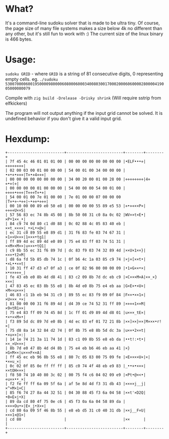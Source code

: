 # What?
It's a command-line sudoku solver that is made to be ultra tiny. Of course, the page size of many file systems makes a size below 4k no different than any other, but it's still fun to work with :)
The current size of the linux binary is 466 bytes.

# Usage:
`sudoku GRID` - where `GRID` is a string of 81 consecutive digits, 0 representing empty cells.
eg. `./sudoku 530070000600195000098000060800060003400803001700020006060000280000419005000080079`

Compile with `zig build -Drelease -Drisky shrink`
(Will require sstrip from elfkickers)

The program will not output anything if the input grid cannot be solved. It is undefined behavior if you don't give it a valid input grid.

# Hexdump:
```
+-------------------------+-------------------------+--------+--------+
| 7f 45 4c 46 01 01 01 00 | 00 00 00 00 00 00 00 00 |•ELF•••⋄|⋄⋄⋄⋄⋄⋄⋄⋄|
| 02 00 03 00 01 00 00 00 | 54 00 01 00 34 00 00 00 |•⋄•⋄•⋄⋄⋄|T⋄•⋄4⋄⋄⋄|
| 00 00 00 00 00 00 00 00 | 34 00 20 00 01 00 28 00 |⋄⋄⋄⋄⋄⋄⋄⋄|4⋄ ⋄•⋄(⋄|
| 00 00 00 00 01 00 00 00 | 54 00 00 00 54 00 01 00 |⋄⋄⋄⋄•⋄⋄⋄|T⋄⋄⋄T⋄•⋄|
| 54 00 01 00 7e 01 00 00 | 7e 01 00 00 07 00 00 00 |T⋄•⋄~•⋄⋄|~•⋄⋄•⋄⋄⋄|
| 00 10 00 00 89 e0 50 e8 | 00 00 00 00 55 89 e5 53 |⋄•⋄⋄××P×|⋄⋄⋄⋄U××S|
| 57 56 83 ec 74 8b 45 08 | 8b 50 08 31 c0 8a 0c 02 |WV××t×E•|×P•1××_•|
| 84 c9 74 0d 80 c1 d0 88 | 0c 02 88 4c 05 83 40 eb |××t_××××|_•×L•×@×|
| ec 31 c0 89 55 e8 89 d1 | 31 f6 83 fe 03 74 67 31 |×1××U×××|1×××•tg1|
| ff 89 4d ec 89 4d e0 89 | 75 e4 83 ff 03 74 51 31 |××M××M××|u×××•tQ1|
| c9 8b 55 ec 31 f6 89 7d | dc 83 f9 03 74 32 89 4d |××U×1××}|×××•t2×M|
| d8 6a fd 5b 85 db 74 1c | 0f b6 4c 1a 03 85 c9 74 |×j×[××t•|•×L••××t|
| 10 31 ff 47 d3 e7 0f a3 | ce 0f 82 96 00 00 00 09 |•1×G××•×|×•××⋄⋄⋄_|
| fe 43 eb e0 8b 4d d8 41 | 83 c2 09 8b 7d dc eb c9 |×C×××M×A|××_×}×××|
| 47 83 45 ec 03 8b 55 e8 | 8b 4d e0 8b 75 e4 eb aa |G×E×•×U×|×M××u×××|
| 46 83 c1 1b eb 94 31 c9 | 89 55 ec 83 f9 09 0f 84 |F××•××1×|×U×××_•×|
| 81 00 00 00 31 f6 89 4d | d4 39 ce 74 52 31 ff 89 |×⋄⋄⋄1××M|×9×tR1××|
| 75 e4 83 ff 09 74 45 8d | 1c ff 01 d9 89 4d d8 01 |u×××_tE×|•×•××M×•|
| f3 89 5d dc 89 7d e0 8b | 4d ec 83 ef 01 72 21 8b |××]××}××|M×××•r!×|
| 75 d8 8a 14 32 84 d2 74 | 0f 8b 75 e8 8b 5d dc 3a |u××•2××t|•×u××]×:|
| 14 1e 74 21 3a 11 74 1d | 83 c1 09 8b 55 e8 eb da |••t!:•t•|××_×U×××|
| 8b 7d e0 47 8b 4d d4 8b | 75 e4 eb b6 46 eb aa 41 |×}×G×M××|u×××F××A|
| ff 45 ec eb 96 8b 55 e8 | 80 7c 05 83 00 75 09 fe |×E××××U×|×|•×⋄u_×|
| 0c 02 0f 85 0e ff ff ff | 85 c0 74 4f 48 eb e9 83 |_••×•×××|××tOH×××|
| f8 50 74 10 40 80 3c 02 | 00 75 f4 c6 04 02 09 e9 |×Pt•@×<•|⋄u××••_×|
| f2 fe ff ff 6a 09 5f 6a | af 5e 8d 4d f3 31 db 43 |××××j__j|×^×M×1×C|
| 85 f6 74 27 8a 44 32 51 | 04 30 88 45 f3 6a 04 58 |××t'×D2Q|•0×E×j•X|
| 89 da cd 80 4f 75 0e c6 | 45 f3 0a 6a 04 58 89 da |××××Ou•×|E×_j•X××|
| cd 80 6a 09 5f 46 8b 55 | e8 eb d5 31 c0 40 31 db |××j__F×U|×××1×@1×|
| cd 80                   |                         |××      |        |
+-------------------------+-------------------------+--------+--------+
```
